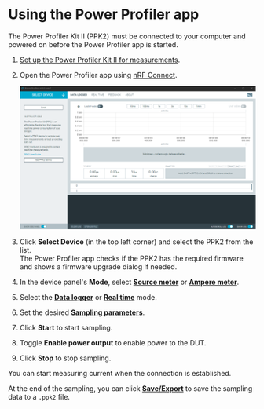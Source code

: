 # Using the Power Profiler app

The Power Profiler Kit II (PPK2) must be connected to your computer and powered on before the Power Profiler app is started.

1. [Set up the Power Profiler Kit II for measurements](https://docs.nordicsemi.com/bundle/ug_ppk2/page/UG/ppk/setting_up.html).
1. Open the Power Profiler app using [nRF Connect](https://docs.nordicsemi.com/bundle/nrf-connect-desktop/page/installing_apps.html).

    ![Default window of the Power Profiler app](./screenshots/ppk2_standard_view.png "Default window of the Power Profiler app")

1. Click **Select Device** (in the top left corner) and select the PPK2 from the list.</br>
   The Power Profiler app checks if the PPK2 has the required firmware and shows a firmware upgrade dialog if needed.
1. In the device panel's **Mode**, select [**Source meter**](./overview.md#mode) or [**Ampere meter**](./overview.md#mode).
1. Select the [**Data logger**](./overview.md#sampling-tabs) or [**Real time**](./overview.md#sampling-tabs) mode.
1. Set the desired [**Sampling parameters**](./overview.md#sampling-parameters).
1. Click **Start** to start sampling.
1. Toggle **Enable power output** to enable power to the DUT.
1. Click **Stop** to stop sampling.

You can start measuring current when the connection is established.

At the end of the sampling, you can click [**Save/Export**](./overview.md) to save the sampling data to a `.ppk2` file.
